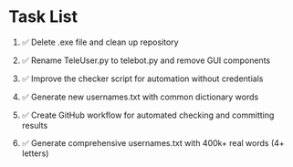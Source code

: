 # Task List

1. ✅ Delete .exe file and clean up repository

2. ✅ Rename TeleUser.py to telebot.py and remove GUI components

3. ✅ Improve the checker script for automation without credentials

4. ✅ Generate new usernames.txt with common dictionary words

5. ✅ Create GitHub workflow for automated checking and committing results

6. ✅ Generate comprehensive usernames.txt with 400k+ real words (4+ letters)


